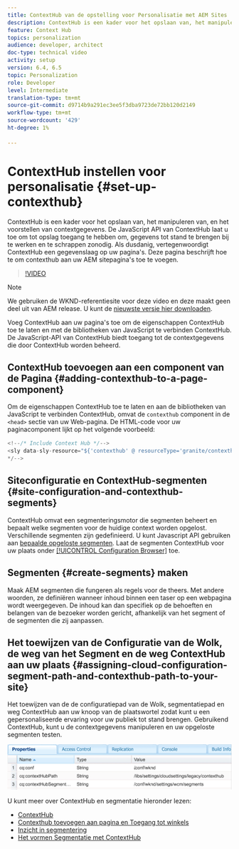 ```yaml
---
title: ContextHub van de opstelling voor Personalisatie met AEM Sites
description: ContextHub is een kader voor het opslaan van, het manipuleren van, en het voorstellen van contextgegevens. De JavaScript API van ContextHub laat u toe om tot opslag toegang te hebben om, gegevens tot stand te brengen bij te werken en te schrappen zonodig. Als dusdanig, vertegenwoordigt ContextHub een gegevenslaag op uw pagina's. Deze pagina beschrijft hoe te om contexthub aan uw AEM sitepagina's toe te voegen.
feature: Context Hub
topics: personalization
audience: developer, architect
doc-type: technical video
activity: setup
version: 6.4, 6.5
topic: Personalization
role: Developer
level: Intermediate
translation-type: tm+mt
source-git-commit: d9714b9a291ec3ee5f3dba9723de72bb120d2149
workflow-type: tm+mt
source-wordcount: '429'
ht-degree: 1%

---
```



# ContextHub instellen voor personalisatie {#set-up-contexthub}

ContextHub is een kader voor het opslaan van, het manipuleren van, en het voorstellen van contextgegevens. De JavaScript API van ContextHub laat u toe om tot opslag toegang te hebben om, gegevens tot stand te brengen bij te werken en te schrappen zonodig. Als dusdanig, vertegenwoordigt ContextHub een gegevenslaag op uw pagina&#39;s. Deze pagina beschrijft hoe te om contexthub aan uw AEM sitepagina&#39;s toe te voegen.

>[!VIDEO](https://video.tv.adobe.com/v/23765/?quality=9&learn=on)

>[!NOTE]
>
>We gebruiken de WKND-referentiesite voor deze video en deze maakt geen deel uit van AEM release. U kunt de [nieuwste versie hier downloaden](https://github.com/adobe/aem-guides-wknd/releases).

Voeg ContextHub aan uw pagina&#39;s toe om de eigenschappen ContextHub toe te laten en met de bibliotheken van JavaScript te verbinden ContextHub. De JavaScript-API van ContextHub biedt toegang tot de contextgegevens die door ContextHub worden beheerd.

## ContextHub toevoegen aan een component van de Pagina {#adding-contexthub-to-a-page-component}

Om de eigenschappen ContextHub toe te laten en aan de bibliotheken van JavaScript te verbinden ContextHub, omvat de `contexthub` component in de `<head>` sectie van uw Web-pagina. De HTML-code voor uw paginacomponent lijkt op het volgende voorbeeld:

```java
<!--/* Include Context Hub */-->
<sly data-sly-resource="${'contexthub' @ resourceType='granite/contexthub/components/contexthub'}"/>
*/-->
```

## Siteconfiguratie en ContextHub-segmenten {#site-configuration-and-contexthub-segments}

ContextHub omvat een segmenteringsmotor die segmenten beheert en bepaalt welke segmenten voor de huidige context worden opgelost. Verschillende segmenten zijn gedefinieerd. U kunt Javascript API gebruiken aan [bepaalde opgeloste segmenten](https://helpx.adobe.com/experience-manager/6-5/sites/developing/using/ch-adding.html#DeterminingResolvedContextHubSegments). Laat de segmenten ContextHub voor uw plaats onder [[!UICONTROL Configuration Browser]](https://docs.adobe.com/content/help/en/experience-manager-cloud-service/implementing/developing/configurations.html) toe.

## Segmenten {#create-segments} maken

Maak AEM segmenten die fungeren als regels voor de theers. Met andere woorden, ze definiëren wanneer inhoud binnen een taser op een webpagina wordt weergegeven. De inhoud kan dan specifiek op de behoeften en belangen van de bezoeker worden gericht, afhankelijk van het segment of de segmenten die zij aanpassen.

## Het toewijzen van de Configuratie van de Wolk, de weg van het Segment en de weg ContextHub aan uw plaats {#assigning-cloud-configuration-segment-path-and-contexthub-path-to-your-site}

Het toewijzen van de de configuratiepad van de Wolk, segmentatiepad en weg ContextHub aan uw knoop van de plaatswortel zodat kunt u een gepersonaliseerde ervaring voor uw publiek tot stand brengen. Gebruikend ContextHub, kunt u de contextgegevens manipuleren en uw opgeloste segmenten testen.

![CRXDE Lite](assets/crx-de-properties.png)

U kunt meer over ContextHub en segmentatie hieronder lezen:

* [ContextHub](https://helpx.adobe.com/experience-manager/6-5/sites/developing/using/contexthub.html)
* [Contexthub toevoegen aan pagina en Toegang tot winkels](https://helpx.adobe.com/experience-manager/6-5/sites/developing/using/ch-adding.html)
* [Inzicht in segmentering](https://helpx.adobe.com/experience-manager/6-5/sites/classic-ui-authoring/using/classic-personalization-campaigns-segmentation.html)
* [Het vormen Segmentatie met ContextHub](https://helpx.adobe.com/experience-manager/6-5/sites/administering/using/segmentation.html)

